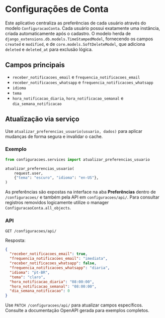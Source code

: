 # Configurações de Conta

Este aplicativo centraliza as preferências de cada usuário através do modelo
`ConfiguracaoConta`. Cada usuário possui exatamente uma instância, criada
automaticamente após o cadastro. O modelo herda de
`django_extensions.db.models.TimeStampedModel`, fornecendo os campos
`created` e `modified`, e de `core.models.SoftDeleteModel`, que adiciona
`deleted` e `deleted_at` para exclusão lógica.

## Campos principais

- `receber_notificacoes_email` e `frequencia_notificacoes_email`
- `receber_notificacoes_whatsapp` e `frequencia_notificacoes_whatsapp`
- `idioma`
- `tema`
- `hora_notificacao_diaria`, `hora_notificacao_semanal` e `dia_semana_notificacao`

## Atualização via serviço

Use `atualizar_preferencias_usuario(usuario, dados)` para aplicar mudanças de
forma segura e invalidar o cache.

### Exemplo

```python
from configuracoes.services import atualizar_preferencias_usuario

atualizar_preferencias_usuario(
    request.user,
    {"tema": "escuro", "idioma": "en-US"},
)
```

As preferências são expostas na interface na aba **Preferências** dentro de
`/configuracoes/` e também pela API em `configuracoes/api/`.
Para consultar registros removidos logicamente utilize o manager
`ConfiguracaoConta.all_objects`.

### API

```
GET /configuracoes/api/
```

Resposta:

```json
{
  "receber_notificacoes_email": true,
  "frequencia_notificacoes_email": "imediata",
  "receber_notificacoes_whatsapp": false,
  "frequencia_notificacoes_whatsapp": "diaria",
  "idioma": "pt-BR",
  "tema": "claro",
  "hora_notificacao_diaria": "08:00:00",
  "hora_notificacao_semanal": "08:00:00",
  "dia_semana_notificacao": 0
}
```

Use `PATCH /configuracoes/api/` para atualizar campos específicos. Consulte a
documentação OpenAPI gerada para exemplos completos.
